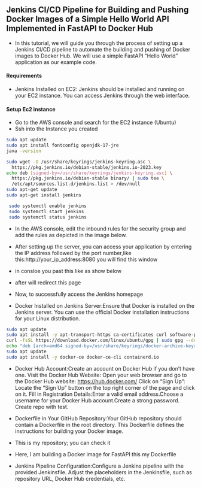 ## Jenkins CI/CD Pipeline for Building and Pushing Docker Images of a Simple Hello World API Implemented in FastAPI to Docker Hub
+ In this tutorial, we will guide you through the process of setting up a Jenkins CI/CD pipeline to automate the building and pushing of Docker images to Docker Hub. We will use a simple FastAPI “Hello World” application as our example code.

#### Requirements
+  Jenkins Installed on EC2: Jenkins should be installed and running on your EC2 instance. You can access Jenkins through the web interface.

#### Setup Ec2 instance
+  Go to the AWS console and search for the EC2 instance (Ubuntu)
+  Ssh into the Instance you created
  

<!-- Updating the ubuntu server (Prepping the server for configuration) -->

```bash
sudo apt update
sudo apt install fontconfig openjdk-17-jre
java -version
```
<!--Now, you need to execute the following commands to install Jenkins -->
<!-- Installing Jenkins via command line -->
```bash
sudo wget -O /usr/share/keyrings/jenkins-keyring.asc \
  https://pkg.jenkins.io/debian-stable/jenkins.io-2023.key
echo deb [signed-by=/usr/share/keyrings/jenkins-keyring.asc] \
  https://pkg.jenkins.io/debian-stable binary/ | sudo tee \
  /etc/apt/sources.list.d/jenkins.list > /dev/null
sudo apt-get update
sudo apt-get install jenkins
```

<!-- To start the jenkins you need to perfrom this command -->
```bash
 sudo systemctl enable jenkins
 sudo systemctl start jenkins
 sudo systemctl status jenkins
 ```

 + In the AWS console, edit the inbound rules for the security group and add the rules as depicted in the image below.

 + After setting up the server, you can access your application by entering the IP address followed by the port number,like this:http://your_ip_address:8080 you will find this window

 + in consloe you past this like as show below

 + after will redirect this page

 + Now, to successfully access the Jenkins homepage

 + Docker Installed on Jenkins Server:Ensure that Docker is installed on the Jenkins server. You can use the official Docker installation instructions for your Linux distribution.

 ```bash
sudo apt update
sudo apt install -y apt-transport-https ca-certificates curl software-properties-common
curl -fsSL https://download.docker.com/linux/ubuntu/gpg | sudo gpg --dearmor -o /usr/share/keyrings/docker-archive-keyring.gpg
echo "deb [arch=amd64 signed-by=/usr/share/keyrings/docker-archive-keyring.gpg] https://download.docker.com/linux/ubuntu $(lsb_release -cs) stable" | sudo tee /etc/apt/sources.list.d/docker.list > /dev/null
sudo apt update
sudo apt install -y docker-ce docker-ce-cli containerd.io 
```

+ Docker Hub Account:Create an account on Docker Hub if you don’t have one. Visit the Docker Hub Website: Open your web browser and go to the Docker Hub website: https://hub.docker.com/ Click on “Sign Up”: Locate the “Sign Up” button on the top right corner of the page and click on it. Fill in Registration Details:Enter a valid email address.Choose a username for your Docker Hub account.Create a strong password. Create repo with test.

+ Dockerfile in Your GitHub Repository:Your GitHub repository should contain a Dockerfile in the root directory. This Dockerfile defines the instructions for building your Docker image.

+ This is my repository; you can check it 

+ Here, I am building a Docker image for FastAPI this my Dockerfile

+ Jenkins Pipeline Configuration:Configure a Jenkins pipeline with the provided Jenkinsfile. Adjust the placeholders in the Jenkinsfile, such as repository URL, Docker Hub credentials, etc.